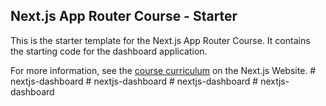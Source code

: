 ## Next.js App Router Course - Starter

This is the starter template for the Next.js App Router Course. It contains the starting code for the dashboard application.

For more information, see the [course curriculum](https://nextjs.org/learn) on the Next.js Website.
#   n e x t j s - d a s h b o a r d  
 #   n e x t j s - d a s h b o a r d  
 #   n e x t j s - d a s h b o a r d  
 #   n e x t j s - d a s h b o a r d  
 
